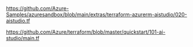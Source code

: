 https://github.com/Azure-Samples/azuresandbox/blob/main/extras/terraform-azurerm-aistudio/020-aistudio.tf

https://github.com/Azure/terraform/blob/master/quickstart/101-ai-studio/main.tf